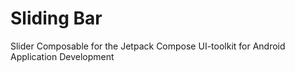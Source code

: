# Sliding Bar

Slider Composable for the Jetpack Compose UI-toolkit for Android Application Development